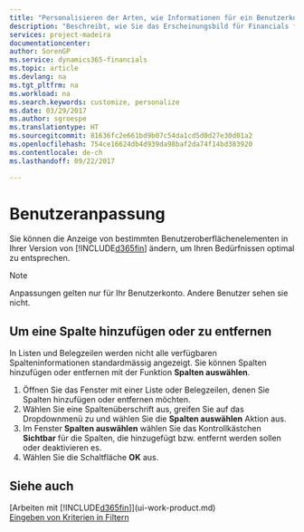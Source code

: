 ```yaml
---
title: "Personalisieren der Arten, wie Informationen für ein Benutzerkonto angezeigt wird | Microsoft Docs"
description: "Beschreibt, wie Sie das Erscheinungsbild für Financials für Ihr Benutzerkonto anpassen."
services: project-madeira
documentationcenter: 
author: SorenGP
ms.service: dynamics365-financials
ms.topic: article
ms.devlang: na
ms.tgt_pltfrm: na
ms.workload: na
ms.search.keywords: customize, personalize
ms.date: 03/29/2017
ms.author: sgroespe
ms.translationtype: HT
ms.sourcegitcommit: 81636fc2e661bd9b07c54da1cd5d0d27e30d01a2
ms.openlocfilehash: 754ce16624db4d939da98baf2da74f14bd383920
ms.contentlocale: de-ch
ms.lasthandoff: 09/22/2017

---
```

# <a name="user-personalization"></a>Benutzeranpassung
Sie können die Anzeige von bestimmten Benutzeroberflächenelementen in Ihrer Version von [!INCLUDE[d365fin](includes/d365fin_md.md)] ändern, um Ihren Bedürfnissen optimal zu entsprechen.

> [!NOTE]  
>   Anpassungen gelten nur für Ihr Benutzerkonto. Andere Benutzer sehen sie nicht.

## <a name="to-add-or-remove-a-column"></a>Um eine Spalte hinzufügen oder zu entfernen
In Listen und Belegzeilen werden nicht alle verfügbaren Spalteninformationen standardmässig angezeigt. Sie können Spalten hinzufügen oder entfernen mit der Funktion **Spalten auswählen**.

1. Öffnen Sie das Fenster mit einer Liste oder Belegzeilen, denen Sie Spalten hinzufügen oder entfernen möchten.
2. Wählen Sie eine Spaltenüberschrift aus, greifen Sie auf das Dropdownmenü zu und wählen Sie die **Spalten auswählen** Aktion aus.
3. Im Fenster **Spalten auswählen** wählen Sie das Kontrollkästchen **Sichtbar** für die Spalten, die hinzugefügt bzw. entfernt werden sollen oder deaktivieren es.
4. Wählen Sie die Schaltfläche **OK** aus.

## <a name="see-also"></a>Siehe auch
[Arbeiten mit [!INCLUDE[d365fin](includes/d365fin_md.md)]](ui-work-product.md)  
[Eingeben von Kriterien in Filtern](ui-enter-criteria-filters.md)

